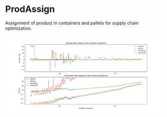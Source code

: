 # ProdAssign
Assignment of product in containers and pallets for supply chain optimization.

![Benchmark plot](https://github.com/MathisFederico/optim-supply-product-assignement/blob/master/docs/images/benchmarking.png)
